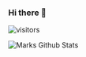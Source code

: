 ### Hi there 👋

![visitors](https://visitor-badge.glitch.me/badge?page_id=page.id)



![Marks Github Stats](https://github-readme-stats.vercel.app/api?username=Mark7-dev&show_icons=true&theme=radical)



<!--START_SECTION:waka-->
<!--END_SECTION:waka-->


